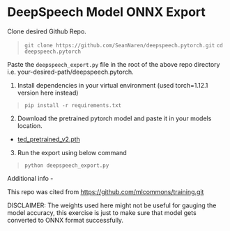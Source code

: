 # DeepSpeech Model ONNX Export
Clone desired Github Repo. 
> `git clone https://github.com/SeanNaren/deepspeech.pytorch.git`
> `cd deepspeech.pytorch`

Paste the `deepspeech_export.py` file in the root of the above repo directory i.e. your-desired-path/deepspeech.pytorch.

1. Install dependencies in your virtual environment (used torch=1.12.1 version here instead)

> `pip install -r requirements.txt`


2. Download the pretrained pytorch model and paste it in your models location.
- [ted_pretrained_v2.pth](https://github.com/SeanNaren/deepspeech.pytorch/releases)

3. Run the export using below command
> `python deepspeech_export.py`

Additional info -

This repo was cited from https://github.com/mlcommons/training.git

DISCLAIMER: The weights used here might not be useful for gauging the model accuracy, this exercise is just to make sure that model gets converted to ONNX format successfully.